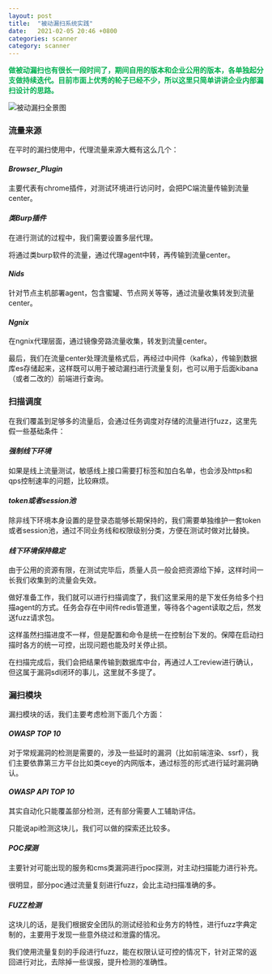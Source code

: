 ```yaml
---
layout: post
title:  "被动漏扫系统实践"
date:   2021-02-05 20:46 +0800
categories: scanner
category: scanner
---
```


<p>
	<span style="color:#00B050;"><strong>做被动漏扫也有很长一段时间了，期间自用的版本和企业公用的版本，各单独起分支做持续迭代。目前市面上优秀的轮子已经不少，所以这里只简单讲讲企业内部漏扫设计的思路。</strong></span>
</p>


![被动漏扫全景图](https://gitee.com/hellsec/ppp/raw/master/2020-12-9/1607503446666-%E8%A2%AB%E5%8A%A8%E6%BC%8F%E6%89%AB%20(1).jpg)


### 流量来源

在平时的漏扫使用中，代理流量来源大概有这么几个：

#### *Browser_Plugin*

主要代表有chrome插件，对测试环境进行访问时，会把PC端流量传输到流量center。

#### *类Burp插件*

在进行测试的过程中，我们需要设置多层代理。

将通过类burp软件的流量，通过代理agent中转，再传输到流量center。

#### *Nids*

针对节点主机部署agent，包含蜜罐、节点网关等等，通过流量收集转发到流量center。

#### *Ngnix* 

在ngnix代理层面，通过镜像旁路流量收集，转发到流量center。

最后，我们在流量center处理流量格式后，再经过中间件（kafka），传输到数据库es存储起来，这样既可以用于被动漏扫进行流量复刻，也可以用于后面kibana（或者二改的）前端进行查询。

### 扫描调度

在我们覆盖到足够多的流量后，会通过任务调度对存储的流量进行fuzz，这里先假一些基础条件：

#### *强制线下环境*

如果是线上流量测试，敏感线上接口需要打标签和加白名单，也会涉及https和qps控制速率的问题，比较麻烦。

#### *token或者session池*

除非线下环境本身设置的是登录态能够长期保持的，我们需要单独维护一套token或者session池，通过不同业务线和权限级别分类，方便在测试时做对比替换。

#### *线下环境保持稳定*

由于公用的资源有限，在测试完毕后，质量人员一般会把资源给下掉，这样时间一长我们收集到的流量会失效。

做好准备工作，我们就可以进行扫描调度了，我们这里采用的是下发任务给多个扫描agent的方式。任务会存在中间件redis管道里，等待各个agent读取之后，然发送fuzz请求包。

这样虽然扫描进度不一样，但是配置和命令是统一在控制台下发的。保障在启动扫描时各方的统一可控，出现问题也能及时关停止损。

在扫描完成后，我们会把结果传输到数据库中台，再通过人工review进行确认，但这属于漏洞sdl闭环的事儿，这里就不多提了。


### 漏扫模块

漏扫模块的话，我们主要考虑检测下面几个方面：

#### *OWASP TOP 10*

对于常规漏洞的检测是需要的，涉及一些延时的漏洞（比如前端渲染、ssrf），我们主要依靠第三方平台比如类ceye的内网版本，通过标签的形式进行延时漏洞确认。

#### *OWASP API TOP 10*

其实自动化只能覆盖部分检测，还有部分需要人工辅助评估。

只能说api检测这块儿，我们可以做的探索还比较多。

#### *POC探测*

主要针对可能出现的服务和cms类漏洞进行poc探测，对主动扫描能力进行补充。

很明显，部分poc通过流量复刻进行fuzz，会比主动扫描准确的多。

#### *FUZZ检测*

这块儿的话，是我们根据安全团队的测试经验和业务方的特性，进行fuzz字典定制的，主要用于发现一些意外绕过和泄露的情况。

我们使用流量复刻的手段进行fuzz，能在权限认证可控的情况下，针对正常的返回进行对比，去除掉一些误报，提升检测的准确性。











